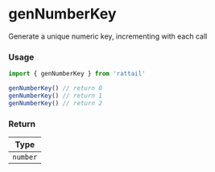 # genNumberKey

Generate a unique numeric key, incrementing with each call

### Usage

```ts
import { genNumberKey } from 'rattail'

genNumberKey() // return 0
genNumberKey() // return 1
genNumberKey() // return 2
```

### Return

|   Type   |
| :------: |
| `number` |
